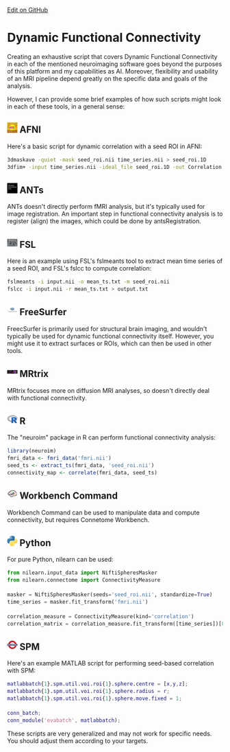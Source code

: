 [Edit on GitHub](https://github.com/cmi-dair/NeuRosetta/edit/main/src/fmri_analysis/dynamic_functional_connectivity.md)
# Dynamic Functional Connectivity

Creating an exhaustive script that covers Dynamic Functional Connectivity in each of the mentioned neuroimaging software goes beyond the purposes of this platform and my capabilities as AI. Moreover, flexibility and usability of an MRI pipeline depend greatly on the specific data and goals of the analysis. 

However, I can provide some brief examples of how such scripts might look in each of these tools, in a general sense:

## <img src="../icons/afni.png" height="24px" /> AFNI

Here's a basic script for dynamic correlation with a seed ROI in AFNI:

```bash
3dmaskave -quiet -mask seed_roi.nii time_series.nii > seed_roi.1D
3dfim+ -input time_series.nii -ideal_file seed_roi.1D -out Correlation
```

## <img src="../icons/ants.png" height="24px" /> ANTs

ANTs doesn't directly perform fMRI analysis, but it's typically used for image registration. An important step in functional connectivity analysis is to register (align) the images, which could be done by antsRegistration.

## <img src="../icons/fsl.png" height="24px" /> FSL

Here is an example using FSL's fslmeants tool to extract mean time series of a seed ROI, and FSL's fslcc to compute correlation:

```bash
fslmeants -i input.nii -o mean_ts.txt -m seed_roi.nii
fslcc -i input.nii -r mean_ts.txt > output.txt
```

## <img src="../icons/freesurfer.png" height="24px" /> FreeSurfer

FreecSurfer is primarily used for structural brain imaging, and wouldn't typically be used for dynamic functional connectivity itself. However, you might use it to extract surfaces or ROIs, which can then be used in other tools.

## <img src="../icons/mrtrix.png" height="24px" /> MRtrix

MRtrix focuses more on diffusion MRI analyses, so doesn't directly deal with functional connectivity.

## <img src="../icons/r.png" height="24px" /> R

The "neuroim" package in R can perform functional connectivity analysis:

```r
library(neuroim)
fmri_data <- fmri_data('fmri.nii')
seed_ts <- extract_ts(fmri_data, 'seed_roi.nii')
connectivity_map <- correlate(fmri_data, seed_ts)
```
   
## <img src="../icons/workbench_command.png" height="24px" /> Workbench Command

Workbench Command can be used to manipulate data and compute connectivity, but requires Connetome Workbench.

## <img src="../icons/python.png" height="24px" /> Python

For pure Python, nilearn can be used:

```python
from nilearn.input_data import NiftiSpheresMasker
from nilearn.connectome import ConnectivityMeasure

masker = NiftiSpheresMasker(seeds='seed_roi.nii', standardize=True)
time_series = masker.fit_transform('fmri.nii')

correlation_measure = ConnectivityMeasure(kind='correlation')
correlation_matrix = correlation_measure.fit_transform([time_series])[0]
```

## <img src="../icons/spm.png" height="24px" /> SPM

Here's an example MATLAB script for performing seed-based correlation with SPM:

```matlab
matlabbatch{1}.spm.util.voi.roi{1}.sphere.centre = [x,y,z];
matlabbatch{1}.spm.util.voi.roi{1}.sphere.radius = r;
matlabbatch{1}.spm.util.voi.roi{1}.sphere.move.fixed = 1;

conn_batch;
conn_module('evabatch', matlabbatch);
```

These scripts are very generalized and may not work for specific needs. You should adjust them according to your targets.